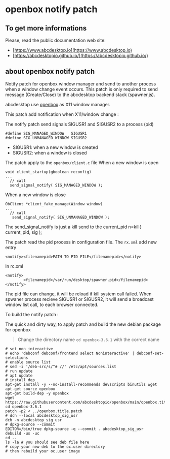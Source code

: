 # openbox notify patch

## To get more informations

Please, read the public documentation web site:
* [https://www.abcdesktop.io](https://www.abcdesktop.io)
* [https://abcdesktopio.github.io/](https://abcdesktopio.github.io/)

## about openbox notify patch

Notify patch for openbox window manager and send to another process when a window change event occurs.
This patch is only required to send message (Create/Close) to the abcdesktop backend stack (spawner.js).

abcdesktop use [openbox](http://openbox.org/) as X11 window manager.

This patch add notification when X11/window change :

The notify patch send signals SIGUSR1 and SIGUSR2 to a process (pid)

```
#define SIG_MANAGED_WINDOW   SIGUSR1
#define SIG_UNMANAGED_WINDOW SIGUSR2
```

* SIGUSR1: when a new window is created
* SIGUSR2: when a window is closed 

The patch apply to the ```openbox/client.c``` file 
When a new window is open

```
void client_startup(gboolean reconfig)
...
  // call
  send_signal_notify( SIG_MANAGED_WINDOW ); 
```

When a new window is close

```
ObClient *client_fake_manage(Window window)
...
  // call
   send_signal_notify( SIG_UNMANAGED_WINDOW );
```

The send_signal_notify is just a kill send to the current_pid 
n=kill( current_pid, sig );


The patch read the pid process in configuration file.
The ```rx.xml``` add new entry 

```<notify><filenamepid>PATH TO PID FILE</filenamepid></notify>```

In rc.xml
```
<notify>
        <filenamepid>/var/run/desktop/spawner.pid</filenamepid>
</notify>
```

The pid file can change, it will be reload if kill system call failed.
When spwaner process recieve SIGUSR1 or SIGUSR2, it will send a broadcast window list call, to each browser connected.


To build the notify patch :

The quick and dirty way, to apply patch and build the new debian package for openbox 
> Change the directory name ```cd openbox-3.6.1``` with the correct name

```
# set non interactive
# echo 'debconf debconf/frontend select Noninteractive' | debconf-set-selections
# enable source list
# sed -i '/deb-src/s/^# //' /etc/apt/sources.list 
# run update
# apt update
# install dep
apt-get install -y --no-install-recommends devscripts binutils wget
apt-get source openbox
apt-get build-dep -y openbox
wget https://raw.githubusercontent.com/abcdesktopio/openbox/main/openbox.title.patch
cd openbox-3.6.1
patch -p2 < ../openbox.title.patch 
# dch --local abcdesktop_sig_usr
dch -n abcdesktop_sig_usr
# dpkg-source --commit
EDITOR=/bin/true dpkg-source -q --commit . abcdesktop_sig_usr
debuild -us -uc
cd ..
ls -la # you should see deb file here
# copy your new deb to the oc.user directory 
# then rebuild your oc.user image 
```


